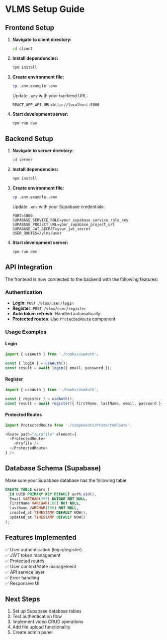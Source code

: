 # VLMS Setup Guide

## Frontend Setup

1. **Navigate to client directory:**
   ```bash
   cd client
   ```

2. **Install dependencies:**
   ```bash
   npm install
   ```

3. **Create environment file:**
   ```bash
   cp .env.example .env
   ```
   
   Update `.env` with your backend URL:
   ```
   REACT_APP_API_URL=http://localhost:5000
   ```

4. **Start development server:**
   ```bash
   npm run dev
   ```

## Backend Setup

1. **Navigate to server directory:**
   ```bash
   cd server
   ```

2. **Install dependencies:**
   ```bash
   npm install
   ```

3. **Create environment file:**
   ```bash
   cp .env.example .env
   ```
   
   Update `.env` with your Supabase credentials:
   ```
   PORT=5000
   SUPABASE_SERVICE_ROLE=your_supabase_service_role_key
   SUPABASE_PROJECT_URL=your_supabase_project_url
   SUPABASE_JWT_SECRET=your_jwt_secret
   USER_ROUTES=/vlms/user
   ```

4. **Start development server:**
   ```bash
   npm run dev
   ```

## API Integration

The frontend is now connected to the backend with the following features:

### Authentication
- **Login**: `POST /vlms/user/login`
- **Register**: `POST /vlms/user/register`
- **Auto token refresh**: Handled automatically
- **Protected routes**: Use `ProtectedRoute` component

### Usage Examples

#### Login
```javascript
import { useAuth } from './hooks/useAuth';

const { login } = useAuth();
const result = await login({ email, password });
```

#### Register
```javascript
import { useAuth } from './hooks/useAuth';

const { register } = useAuth();
const result = await register({ firstName, lastName, email, password });
```

#### Protected Routes
```javascript
import ProtectedRoute from './components/ProtectedRoute';

<Route path="/profile" element={
  <ProtectedRoute>
    <Profile />
  </ProtectedRoute>
} />
```

## Database Schema (Supabase)

Make sure your Supabase database has the following table:

```sql
CREATE TABLE users (
  id UUID PRIMARY KEY DEFAULT auth.uid(),
  Email VARCHAR(255) UNIQUE NOT NULL,
  FirstName VARCHAR(100) NOT NULL,
  LastName VARCHAR(100) NOT NULL,
  created_at TIMESTAMP DEFAULT NOW(),
  updated_at TIMESTAMP DEFAULT NOW()
);
```

## Features Implemented

✅ User authentication (login/register)  
✅ JWT token management  
✅ Protected routes  
✅ User context/state management  
✅ API service layer  
✅ Error handling  
✅ Responsive UI  

## Next Steps

1. Set up Supabase database tables
2. Test authentication flow
3. Implement video CRUD operations
4. Add file upload functionality
5. Create admin panel
